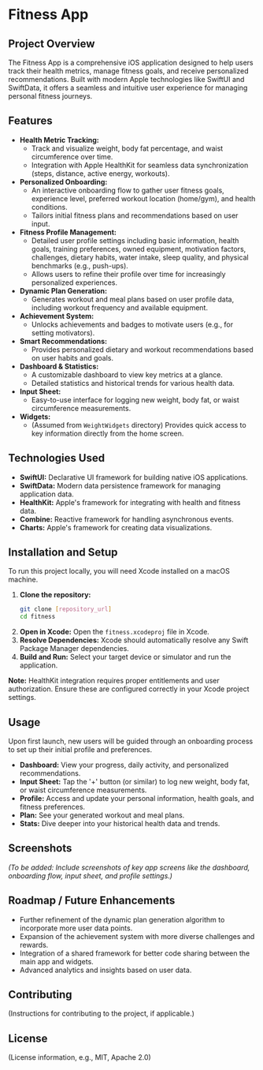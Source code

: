 # Fitness App

## Project Overview

The Fitness App is a comprehensive iOS application designed to help users track their health metrics, manage fitness goals, and receive personalized recommendations. Built with modern Apple technologies like SwiftUI and SwiftData, it offers a seamless and intuitive user experience for managing personal fitness journeys.

## Features

*   **Health Metric Tracking:**
    *   Track and visualize weight, body fat percentage, and waist circumference over time.
    *   Integration with Apple HealthKit for seamless data synchronization (steps, distance, active energy, workouts).
*   **Personalized Onboarding:**
    *   An interactive onboarding flow to gather user fitness goals, experience level, preferred workout location (home/gym), and health conditions.
    *   Tailors initial fitness plans and recommendations based on user input.
*   **Fitness Profile Management:**
    *   Detailed user profile settings including basic information, health goals, training preferences, owned equipment, motivation factors, challenges, dietary habits, water intake, sleep quality, and physical benchmarks (e.g., push-ups).
    *   Allows users to refine their profile over time for increasingly personalized experiences.
*   **Dynamic Plan Generation:**
    *   Generates workout and meal plans based on user profile data, including workout frequency and available equipment.
*   **Achievement System:**
    *   Unlocks achievements and badges to motivate users (e.g., for setting motivators).
*   **Smart Recommendations:**
    *   Provides personalized dietary and workout recommendations based on user habits and goals.
*   **Dashboard & Statistics:**
    *   A customizable dashboard to view key metrics at a glance.
    *   Detailed statistics and historical trends for various health data.
*   **Input Sheet:**
    *   Easy-to-use interface for logging new weight, body fat, or waist circumference measurements.
*   **Widgets:**
    *   (Assumed from `WeightWidgets` directory) Provides quick access to key information directly from the home screen.

## Technologies Used

*   **SwiftUI:** Declarative UI framework for building native iOS applications.
*   **SwiftData:** Modern data persistence framework for managing application data.
*   **HealthKit:** Apple's framework for integrating with health and fitness data.
*   **Combine:** Reactive framework for handling asynchronous events.
*   **Charts:** Apple's framework for creating data visualizations.

## Installation and Setup

To run this project locally, you will need Xcode installed on a macOS machine.

1.  **Clone the repository:**
    ```bash
    git clone [repository_url]
    cd fitness
    ```
2.  **Open in Xcode:**
    Open the `fitness.xcodeproj` file in Xcode.
3.  **Resolve Dependencies:**
    Xcode should automatically resolve any Swift Package Manager dependencies.
4.  **Build and Run:**
    Select your target device or simulator and run the application.

**Note:** HealthKit integration requires proper entitlements and user authorization. Ensure these are configured correctly in your Xcode project settings.

## Usage

Upon first launch, new users will be guided through an onboarding process to set up their initial profile and preferences.

*   **Dashboard:** View your progress, daily activity, and personalized recommendations.
*   **Input Sheet:** Tap the '+' button (or similar) to log new weight, body fat, or waist circumference measurements.
*   **Profile:** Access and update your personal information, health goals, and fitness preferences.
*   **Plan:** See your generated workout and meal plans.
*   **Stats:** Dive deeper into your historical health data and trends.

## Screenshots

*(To be added: Include screenshots of key app screens like the dashboard, onboarding flow, input sheet, and profile settings.)*

## Roadmap / Future Enhancements

*   Further refinement of the dynamic plan generation algorithm to incorporate more user data points.
*   Expansion of the achievement system with more diverse challenges and rewards.
*   Integration of a shared framework for better code sharing between the main app and widgets.
*   Advanced analytics and insights based on user data.

## Contributing

(Instructions for contributing to the project, if applicable.)

## License

(License information, e.g., MIT, Apache 2.0)